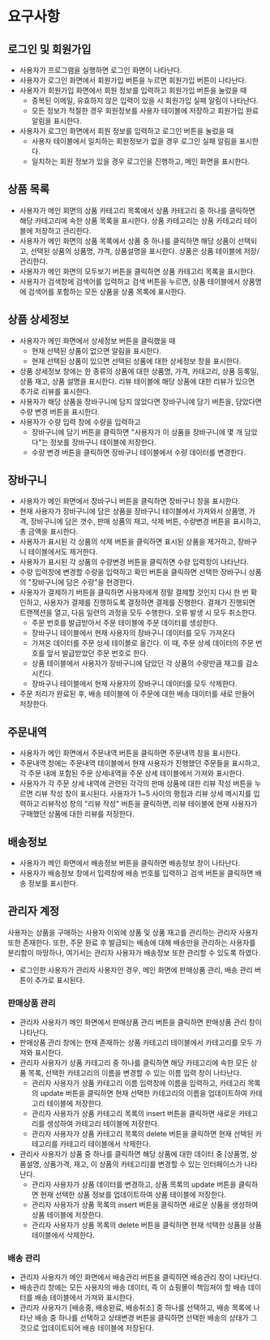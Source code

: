 # 요구사항

## 로그인 및 회원가입

- 사용자가 프로그램을 실행하면 로그인 화면이 나타난다.
- 사용자가 로그인 화면에서 회원가입 버튼을 누르면 회원가입 버튼이 나타난다.
- 사용자가 회원가입 화면에서 회원 정보를 입력하고 회원가입 버튼을 눌렀을 때
  - 중복된 이메일, 유효하지 않은 입력이 있을 시 회원가입 실패 알림이 나타난다.
  - 모든 정보가 적절한 경우 회원정보를 사용자 테이블에 저장하고 회원가입 완료 알림을 표시한다.
- 사용자가 로그인 화면에서 회원 정보를 입력하고 로그인 버튼을 눌렀을 때
  - 사용자 테이블에서 일치하는 회원정보가 없을 경우 로그인 실패 알림을 표시한다.
  - 일치하는 회원 정보가 있을 경우 로그인을 진행하고, 메인 화면을 표시한다.
  
## 상품 목록

- 사용자가 메인 회면의 상품 카테고리 목록에서 상품 카테고리 중 하나를 클릭하면 해당 카테고리에 속한 상품 목록을 표시한다. 상품 카테고리는 상품 카테고리 테이블에 저장하고 관리한다.
- 사용자가 메인 화면의 상품 목록에서 상품 중 하나를 클릭하면 해당 상품이 선택되고, 선택된 상품의 상품명, 가격, 상품설명을 표시한다. 상품은 상품 테이블에 저장/관리한다.
- 사용자가 메인 화면의 모두보기 버튼을 클릭하면 상품 카테고리 목록을 표시한다.
- 사용자가 검색창에 검색어를 입력하고 검색 버튼을 누르면, 상품 테이블에서 상품명에 검색어를 포함하는 모든 상품을 상품 목록에 표시한다.

## 상품 상세정보

- 사용자가 메인 화면에서 상세정보 버튼을 클릭했을 때
  - 현재 선택된 상품이 없으면 알림을 표시한다.
  - 현재 선택된 상품이 있으면 선택된 상품에 대한 상세정보 창을 표시한다.
- 상품 상세정보 창에는 한 종류의 상품에 대한 상품명, 가격, 카테고리, 상품 등록일, 상품 재고, 상품 설명을 표시한다. 리뷰 테이블에 해당 상품에 대한 리뷰가 있으면 추가로 리뷰를 표시한다.
- 사용자가 해당 상품을 장바구니에 담지 않았다면 장바구니에 담기 버튼을, 담았다면 수량 변경 버튼을 표시한다.
- 사용자가 수량 입력 창에 수량을 입력하고
  - 장바구니에 담기 버튼을 클릭하면 "사용자가 이 상품을 장바구니에 몇 개 담았다"는 정보를 장바구니 테이블에 저장한다.
  - 수량 변경 버튼을 클릭하면 장바구니 테이블에서 수량 데이터를 변경한다.

## 장바구니

- 사용자가 메인 화면에서 장바구니 버튼을 클릭하면 장바구니 창을 표시한다.
- 현재 사용자가 장바구니에 담은 상품을 장바구니 테이블에서 가져와서 상품명, 가격, 장바구니에 담은 갯수, 판매 상품의 재고, 삭제 버튼, 수량변경 버튼을 표시하고, 총 금액을 표시한다.
- 사용자가 표시된 각 상품의 삭제 버튼을 클릭하면 표시된 상품을 제거하고, 장바구니 테이블에서도 제거한다.
- 사용자가 표시된 각 상품의 수량변경 버튼을 클릭하면 수량 입력창이 나타난다.
- 수량 입력창에 변경할 수량을 입력하고 확인 버튼을 클릭하면 선택한 장바구니 상품의 "장바구니에 담은 수량"을 현경한다.
- 사용자가 결제하기 버튼을 클릭하면 사용자에게 정말 결제할 것인지 다시 한 번 확인하고, 사용자가 결제를 진행하도록 결정하면 결제를 진행한다. 결제가 진행되면 트랜잭션을 열고, 다음 일련의 과정을 모두 수행한다. 오류 발생 시 모두 취소한다.
  - 주문 번호를 발급받아서 주문 테이블에 주문 데이터를 생성한다.
  - 장바구니 테이블에서 현재 사용자의 장바구니 데이터를 모두 가져온다
  - 가져온 데이터를 주문 상세 테이블로 옮긴다. 이 때, 주문 상세 데이터의 주문 번호를 앞서 발급받았던 주문 번호로 한다.
  - 상품 테이블에서 사용자가 장바구니에 담았던 각 상품의 수량만큼 재고를 감소시킨다.
  - 장바구니 테이블에서 현재 사용자의 장바구니 데이터를 모두 삭제한다.
- 주문 처리가 완료된 후, 배송 테이블에 이 주문에 대한 배송 데이터를 새로 만들어 저장한다.

## 주문내역

- 사용자가 메인 화면에서 주문내역 버튼을 클릭하면 주문내역 창을 표시한다.
- 주문내역 창에는 주문내역 테이블에서 현재 사용자가 진행했던 주문들을 표시하고, 각 주문 내에 포함된 주문 상세내역을 주문 상세 테이블에서 가져와 표시한다.
- 사용자가 각 주문 상세 내역에 관련된 각각의 판매 상품에 대한 리뷰 작성 버튼을 누르면 리뷰 작성 창이 표시된다. 사용자가 1~5 사이의 평점과 리뷰 상세 메시지를 입력하고 리뷰작성 창의 "리뷰 작성" 버튼을 클릭하면, 리뷰 테이블에 현재 사용자가 구매했던 상품에 대한 리뷰를 저장한다.

## 배송정보

- 사용자가 메인 화면에서 배송정보 버튼을 클릭하면 배송정보 창이 나타난다.
- 사용자가 배송정보 창에서 입력창에 배송 번호를 입력하고 검색 버튼을 클릭하면 배송 정보를 표시한다.

## 관리자 계정

사용자는 상품을 구매하는 사용자 이외에 상품 및 상품 재고를 관리하는 관리자 사용자 또한 존재한다. 또한, 주문 완료 후 발급되는 배송에 대해 배송만을 관리하는 사용자를 분리함이 마땅하나, 여기서는 관리자 사용자가 배송정보 또한 관리할 수 있도록 하였다.

- 로그인한 사용자가 관리자 사용자인 경우, 메인 화면에 판매상품 관리, 배송 관리 버튼이 추가로 표시된다.

### 판매상품 관리

- 관리자 사용자가 메인 화면에서 판매상품 관리 버튼을 클릭하면 판매상품 관리 창이 나타난다.
- 판매상품 관리 창에는 현재 존재하는 상품 카테고리 테이블에서 카테고리를 모두 가져와 표시한다.
- 관리자 사용자가 상품 카테고리 중 하나를 클릭하면 해당 카테고리에 속한 모든 상품 목록, 선택한 카테고리의 이름을 변경할 수 있는 이름 입력 창이 나타난다.
  - 관리자 사용자가 상품 카테고리 이름 입력창에 이름을 입력하고, 카테고리 목록의 update 버튼을 클릭하면 현재 선택한 카테고리의 이름을 업데이트하여 카테고리 테이블에 저장한다.
  - 관리자 사용자가 상품 카테고리 목록의 insert 버튼을 클릭하면 새로운 카테고리를 생성하여 카테고리 테이블에 저장한다.
  - 관리자 사용자가 상품 카테고리 목록의 delete 버튼을 클릭하면 현재 선택된 카테고리를 카테고리 테이블에서 삭제한다.
- 관리사 사용자가 상품 중 하나를 클릭하면 해당 상품에 대한 데이터 중 \[상품명, 상품설명, 상품가격, 재고, 이 상품의 카테고리]를 변경할 수 있는 인터페이스가 나타난다.
  - 관리자 사용자가 상품 데이터를 변경하고, 상품 목록의 update 버튼을 클릭하면 현재 선택한 상품 정보를 업데이트하여 상품 테이블에 저장한다.
  - 관리자 사용자가 상품 목록의 insert 버튼을 클릭하면 새로운 상품을 생성하여 상품 테이블에 저장한다.
  - 관리자 사용자가 상품 목록의 delete 버튼을 클릭하면 현재 석택한 상품을 상품 테이블에서 삭제한다.

### 배송 관리

- 관리자 사용자가 메인 화면에서 배송관리 버튼을 클릭하면 배송관리 창이 나타난다.
- 배송관리 창에는 모든 사용자의 배송 데이터, 즉 이 쇼핑몰이 책임져야 할 배송 데이터를 배송 테이블에서 가져와 표시한다.
- 관리자 사용자가 \[배송중, 배송완료, 배송취소] 중 하나를 선택하고, 배송 목록에 나타난 배송 중 하나를 선택하고 상태변경 버튼을 클릭하면 선택한 배송의 상태가 그것으로 업데이트되어 배송 테이블에 저장된다.
